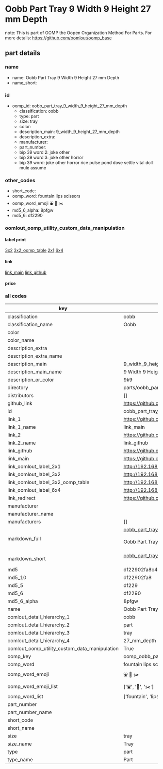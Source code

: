 # Oobb Part Tray 9 Width 9 Height 27 mm Depth  

note: This is part of OOMP the Oopen Organization Method For Parts. For more details: https://github.com/oomlout/oomp_base

##  part details
  







### name
* name: Oobb Part Tray 9 Width 9 Height 27 mm Depth
* name_short: 
### id
* oomp_id: oobb_part_tray_9_width_9_height_27_mm_depth
  * classification: oobb
  * type: part
  * size: tray
  * color: 
  * description_main: 9_width_9_height_27_mm_depth
  * description_extra: 
  * manufacturer: 
  * part_number: 
  * bip 39 word 2: joke other
  * bip 39 word 3: joke other horror
  * bip 39 word: joke other horror rice pulse pond dose settle vital doll mule assume

### other_codes
* short_code: 
* oomp_word: fountain lips scissors
* oomp_word_emoji :fountain: :lips: :scissors:
* md5_6_alpha: 8pfgw
* md5_6: df2290






### oomlout_oomp_utility_custom_data_manipulation
#### label print
[3x2](http://192.168.1.245:1112/?label=oomp%208pfgw)
[3x2_oomp_table](http://192.168.1.108:1112/?label=oomp%208pfgw)
[2x1](http://192.168.1.242:1112/?label=oomp%208pfgw)
[6x4](http://192.168.1.55:1112/?label=oomp%208pfgw)    

#### link

[link_main](https://github.com/oomlout/oomlout_oomp_version_1_messy/tree/main/parts/oobb_part_tray_9_width_9_height_27_mm_depth) [link_github](https://github.com/oomlout/oomlout_oomp_version_1_messy/tree/main/parts/oobb_part_tray_9_width_9_height_27_mm_depth)                             

#### price







### all codes 
| key | value |  
| --- | --- |  
| classification | oobb |  
| classification_name | Oobb |  
| color |  |  
| color_name |  |  
| description_extra |  |  
| description_extra_name |  |  
| description_main | 9_width_9_height_27_mm_depth |  
| description_main_name | 9 Width 9 Height 27 mm Depth |  
| description_or_color | 9k9 |  
| directory | parts/oobb_part_tray_9_width_9_height_27_mm_depth |  
| distributors | [] |  
| github_link | https://github.com/oomlout/oomlout_oomp_part_src/tree/main/parts/oobb_part_tray_9_width_9_height_27_mm_depth |  
| id | oobb_part_tray_9_width_9_height_27_mm_depth |  
| link_1 | https://github.com/oomlout/oomlout_oomp_version_1_messy/tree/main/parts/oobb_part_tray_9_width_9_height_27_mm_depth |  
| link_1_name | link_main |  
| link_2 | https://github.com/oomlout/oomlout_oomp_version_1_messy/tree/main/parts/oobb_part_tray_9_width_9_height_27_mm_depth |  
| link_2_name | link_github |  
| link_github | https://github.com/oomlout/oomlout_oomp_version_1_messy/tree/main/parts/oobb_part_tray_9_width_9_height_27_mm_depth |  
| link_main | https://github.com/oomlout/oomlout_oomp_version_1_messy/tree/main/parts/oobb_part_tray_9_width_9_height_27_mm_depth |  
| link_oomlout_label_2x1 | http://192.168.1.242:1112/?label=oomp%208pfgw |  
| link_oomlout_label_3x2 | http://192.168.1.245:1112/?label=oomp%208pfgw |  
| link_oomlout_label_3x2_oomp_table | http://192.168.1.108:1112/?label=oomp%208pfgw |  
| link_oomlout_label_6x4 | http://192.168.1.55:1112/?label=oomp%208pfgw |  
| link_redirect | https://github.com/oomlout/oomlout_oomp_version_1_messy/tree/main/parts/oobb_part_tray_9_width_9_height_27_mm_depth |  
| manufacturer |  |  
| manufacturer_name |  |  
| manufacturers | [] |  
| markdown_full | [oobb_part_tray_9_width_9_height_27_mm_depth](none)<br>[](none)<br>[Oobb Part Tray 9 Width 9 Height 27 Mm Depth](none)<br><br> |  
| markdown_short | [oobb_part_tray_9_width_9_height_27_mm_depth](none)<br><br> |  
| md5 | df22902fa8c468329f56cb92db6743c2 |  
| md5_10 | df22902fa8 |  
| md5_5 | df229 |  
| md5_6 | df2290 |  
| md5_6_alpha | 8pfgw |  
| name | Oobb Part Tray 9 Width 9 Height 27 mm Depth |  
| oomlout_detail_hierarchy_1 | oobb |  
| oomlout_detail_hierarchy_2 | part |  
| oomlout_detail_hierarchy_3 | tray |  
| oomlout_detail_hierarchy_4 | 27_mm_depth |  
| oomlout_oomp_utility_custom_data_manipulation | True |  
| oomp_key | oomp_oobb_part_tray_9_width_9_height_27_mm_depth |  
| oomp_word | fountain lips scissors |  
| oomp_word_emoji | :fountain: :lips: :scissors: |  
| oomp_word_emoji_list | [':fountain:', ':lips:', ':scissors:'] |  
| oomp_word_list | ['fountain', 'lips', 'scissors'] |  
| part_number |  |  
| part_number_name |  |  
| short_code |  |  
| short_name |  |  
| size | tray |  
| size_name | Tray |  
| type | part |  
| type_name | Part |  
